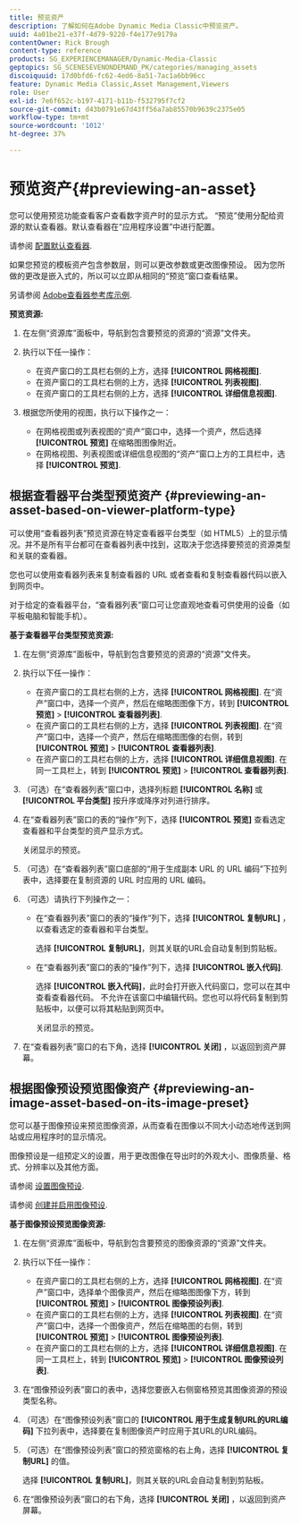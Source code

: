 ```yaml
---
title: 预览资产
description: 了解如何在Adobe Dynamic Media Classic中预览资产。
uuid: 4a01be21-e37f-4d79-9220-f4e177e9179a
contentOwner: Rick Brough
content-type: reference
products: SG_EXPERIENCEMANAGER/Dynamic-Media-Classic
geptopics: SG_SCENESEVENONDEMAND_PK/categories/managing_assets
discoiquuid: 17d0bfd6-fc62-4ed6-8a51-7ac1a6bb96cc
feature: Dynamic Media Classic,Asset Management,Viewers
role: User
exl-id: 7e6f652c-b197-4171-b11b-f532795f7cf2
source-git-commit: d43b0791e67d43ff56a7ab85570b9639c2375e05
workflow-type: tm+mt
source-wordcount: '1012'
ht-degree: 37%

---
```


# 预览资产{#previewing-an-asset}

您可以使用预览功能查看客户查看数字资产时的显示方式。 “预览”使用分配给资源的默认查看器。默认查看器在“应用程序设置”中进行配置。

请参阅 [配置默认查看器](application-setup.md#configuring_default_viewers).

如果您预览的模板资产包含参数层，则可以更改参数或更改图像预设。 因为您所做的更改是嵌入式的，所以可以立即从相同的“预览”窗口查看结果。

另请参阅 [Adobe查看器参考库示例](https://landing.adobe.com/zh-Hans/na/dynamic-media/ctir-2755/live-demos.html).

**预览资源:**

1. 在左侧“资源库”面板中，导航到包含要预览的资源的“资源”文件夹。
1. 执行以下任一操作：

   * 在资产窗口的工具栏右侧的上方，选择 **[!UICONTROL 网格视图]**.
   * 在资产窗口的工具栏右侧的上方，选择 **[!UICONTROL 列表视图]**.
   * 在资产窗口的工具栏右侧的上方，选择 **[!UICONTROL 详细信息视图]**.

1. 根据您所使用的视图，执行以下操作之一：

   * 在网格视图或列表视图的“资产”窗口中，选择一个资产，然后选择 **[!UICONTROL 预览]** 在缩略图图像附近。
   * 在网格视图、列表视图或详细信息视图的“资产”窗口上方的工具栏中，选择 **[!UICONTROL 预览]**.

## 根据查看器平台类型预览资产 {#previewing-an-asset-based-on-viewer-platform-type}

可以使用“查看器列表”预览资源在特定查看器平台类型（如 HTML5）上的显示情况。并不是所有平台都可在查看器列表中找到，这取决于您选择要预览的资源类型和关联的查看器。

您也可以使用查看器列表来复制查看器的 URL 或者查看和复制查看器代码以嵌入到网页中。

对于给定的查看器平台，“查看器列表”窗口可让您直观地查看可供使用的设备（如平板电脑和智能手机）。

**基于查看器平台类型预览资源:**

1. 在左侧“资源库”面板中，导航到包含要预览的资源的“资源”文件夹。
1. 执行以下任一操作：

   * 在资产窗口的工具栏右侧的上方，选择 **[!UICONTROL 网格视图]**. 在“资产”窗口中，选择一个资产，然后在缩略图图像下方，转到 **[!UICONTROL 预览]** > **[!UICONTROL 查看器列表]**.
   * 在资产窗口的工具栏右侧的上方，选择 **[!UICONTROL 列表视图]**. 在“资产”窗口中，选择一个资产，然后在缩略图图像的右侧，转到 **[!UICONTROL 预览]** > **[!UICONTROL 查看器列表]**.
   * 在资产窗口的工具栏右侧的上方，选择 **[!UICONTROL 详细信息视图]**. 在同一工具栏上，转到 **[!UICONTROL 预览]** > **[!UICONTROL 查看器列表]**.

1. （可选）在“查看器列表”窗口中，选择列标题 **[!UICONTROL 名称]** 或 **[!UICONTROL 平台类型]** 按升序或降序对列进行排序。
1. 在“查看器列表”窗口的表的“操作”列下，选择 **[!UICONTROL 预览]** 查看选定查看器和平台类型的资产显示方式。

   关闭显示的预览。

1. （可选）在“查看器列表”窗口底部的“用于生成副本 URL 的 URL 编码”下拉列表中，选择要在复制资源的 URL 时应用的 URL 编码。
1. （可选）请执行下列操作之一：

   * 在“查看器列表”窗口的表的“操作”列下，选择 **[!UICONTROL 复制URL]** ，以查看选定的查看器和平台类型。

      选择 **[!UICONTROL 复制URL]**，则其关联的URL会自动复制到剪贴板。

   * 在“查看器列表”窗口的表的“操作”列下，选择 **[!UICONTROL 嵌入代码]**.

      选择 **[!UICONTROL 嵌入代码]**，此时会打开嵌入代码窗口，您可以在其中查看查看器代码。 不允许在该窗口中编辑代码。您也可以将代码复制到剪贴板中，以便可以将其粘贴到网页中。

      关闭显示的预览。

1. 在“查看器列表”窗口的右下角，选择 **[!UICONTROL 关闭]** ，以返回到资产屏幕。

## 根据图像预设预览图像资产 {#previewing-an-image-asset-based-on-its-image-preset}

您可以基于图像预设来预览图像资源，从而查看在图像以不同大小动态地传送到网站或应用程序时的显示情况。

图像预设是一组预定义的设置，用于更改图像在导出时的外观大小、图像质量、格式、分辨率以及其他方面。

请参阅 [设置图像预设](setting-image-presets.md#setting_up_image_presets).

请参阅 [创建并启用图像预设](creating-enabling-image-presets.md#creating_and_enabling_image_presets).

**基于图像预设预览图像资源:**

1. 在左侧“资源库”面板中，导航到包含要预览的图像资源的“资源”文件夹。
1. 执行以下任一操作：

   * 在资产窗口的工具栏右侧的上方，选择 **[!UICONTROL 网格视图]**. 在“资产”窗口中，选择单个图像资产，然后在缩略图图像下方，转到 **[!UICONTROL 预览]** > **[!UICONTROL 图像预设列表]**.
   * 在资产窗口的工具栏右侧的上方，选择 **[!UICONTROL 列表视图]**. 在“资产”窗口中，选择一个图像资产，然后在缩略图的右侧，转到 **[!UICONTROL 预览]** > **[!UICONTROL 图像预设列表]**.
   * 在资产窗口的工具栏右侧的上方，选择 **[!UICONTROL 详细信息视图]**. 在同一工具栏上，转到 **[!UICONTROL 预览]** > **[!UICONTROL 图像预设列表]**.

1. 在“图像预设列表”窗口的表中，选择您要嵌入右侧窗格预览其图像资源的预设类型名称。
1. （可选）在“图像预设列表”窗口的 **[!UICONTROL 用于生成复制URL的URL编码]** 下拉列表中，选择要在复制图像资产时应用于其URL的URL编码。
1. （可选）在“图像预设列表”窗口的预览窗格的右上角，选择 **[!UICONTROL 复制URL]** 的值。

   选择 **[!UICONTROL 复制URL]**，则其关联的URL会自动复制到剪贴板。

1. 在“图像预设列表”窗口的右下角，选择 **[!UICONTROL 关闭]** ，以返回到资产屏幕。
